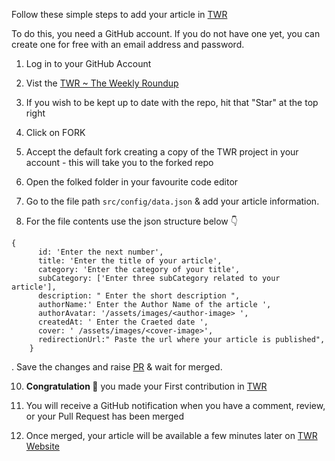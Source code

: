 Follow these simple steps to add your article in [TWR](https://theweeklyroundup.vercel.app)

To do this, you need a GitHub account. If you do not have one yet, you can create one for free with an email address and password.

1. Log in to your GitHub Account

2. Vist the [TWR ~ The Weekly Roundup](https://github.com/TWR-THE-WEEKLY-ROUNDUP)

3. If you wish to be kept up to date with the repo, hit that "Star" at the top right

4. Click on FORK

5. Accept the default fork creating a copy of the TWR project in your account - this will take you to the forked repo

6. Open the folked folder in your favourite code editor

7. Go to the file path `src/config/data.json` & add your article information.

8. For the file contents use the json structure below 👇

```
{
      id: 'Enter the next number',
      title: 'Enter the title of your article',
      category: 'Enter the category of your title',
      subCategory: ['Enter three subCategory related to your article'],
      description: " Enter the short description ",
      authorName:' Enter the Author Name of the article ',
      authorAvatar: '/assets/images/<author-image> ',
      createdAt: ' Enter the Craeted date ',
      cover: ' /assets/images/<cover-image>',
      redirectionUrl:" Paste the url where your article is published",
    }
```
. Save the changes and raise [PR](https://help.github.com/en/github/collaborating-with-issues-and-pull-requests/creating-a-pull-request) & wait for merged. 

10. **Congratulation 🎉** you made your First contribution in [TWR](https://theweeklyroundup.vercel.app)

11. You will receive a GitHub notification when you have a comment, review, or your Pull Request has been merged

12. Once merged, your article will be available a few minutes later on [TWR Website](https://theweeklyroundup.vercel.app)
